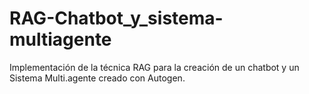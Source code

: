 # RAG-Chatbot_y_sistema-multiagente
Implementación de la técnica RAG para la creación de un chatbot y un Sistema Multi.agente creado con Autogen.
